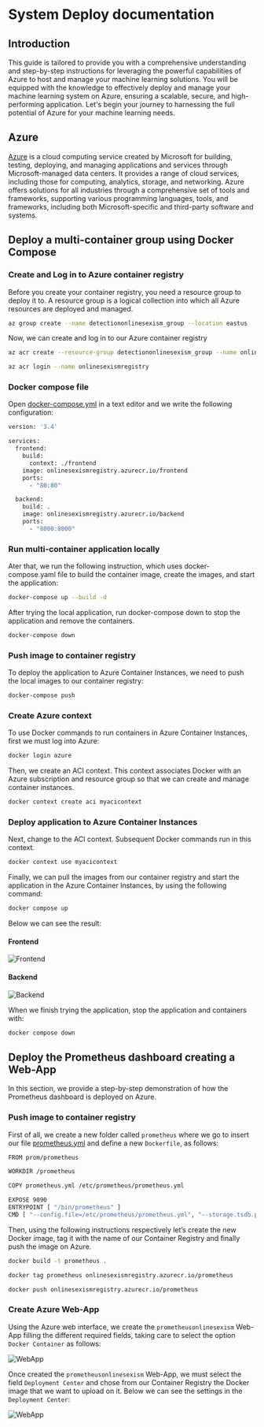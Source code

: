 # System Deploy documentation

## Introduction

This guide is tailored to provide you with a comprehensive understanding and step-by-step instructions for leveraging the powerful capabilities of Azure to host and manage your machine learning solutions. You will be equipped with the knowledge to effectively deploy and manage your machine learning system on Azure, ensuring a scalable, secure, and high-performing application. Let's begin your journey to harnessing the full potential of Azure for your machine learning needs.

## Azure

[Azure](https://azure.microsoft.com)  is a cloud computing service created by Microsoft for building, testing, deploying, and managing applications and services through Microsoft-managed data centers. It provides a range of cloud services, including those for computing, analytics, storage, and networking. Azure offers solutions for all industries through a comprehensive set of tools and frameworks, supporting various programming languages, tools, and frameworks, including both Microsoft-specific and third-party software and systems.

## Deploy a multi-container group using Docker Compose
### Create and Log in to Azure container registry

Before you create your container registry, you need a resource group to deploy it to. A resource group is a logical collection into which all Azure resources are deployed and managed.

```bash
az group create --name detectiononlinesexism_group --location eastus
```

Now, we can create and log in to our Azure container registry 
```bash
az acr create --resource-group detectiononlinesexism_group --name onlinesexismregistry --sku Basic

az acr login --name onlinesexismregistry
```

### Docker compose file
Open [docker-compose.yml](../../docker-compose.yml) in a text editor and we write the following configuration:

```bash
version: '3.4'

services:
  frontend:
    build: 
      context: ./frontend
    image: onlinesexismregistry.azurecr.io/frontend
    ports:
      - "80:80"

  backend:
    build: .
    image: onlinesexismregistry.azurecr.io/backend
    ports:
      - "8000:8000"
```
### Run multi-container application locally
Ater that, we run the following instruction, which uses docker-compose.yaml file to build the container image, create the images, and start the application:

```bash
docker-compose up --build -d
```

After trying the local application, run docker-compose down to stop the application and remove the containers.
```bash
docker-compose down
```

### Push image to container registry
To deploy the application to Azure Container Instances, we need to push the local images to our container registry:
```bash
docker-compose push
```

### Create Azure context
To use Docker commands to run containers in Azure Container Instances, first we must log into Azure:
```bash
docker login azure
```

Then, we create an ACI context. This context associates Docker with an Azure subscription and resource group so that we can create and manage container instances.
```bash
docker context create aci myacicontext
```
### Deploy application to Azure Container Instances
Next, change to the ACI context. Subsequent Docker commands run in this context.

```bash
docker context use myacicontext
```

Finally, we can pull the images from our container registry and start the application in the Azure Container Instances, by using the following command:
```bash
docker compose up
```
Below we can see the result:

#### Frontend
![Frontend](../../references/images_doc/Frontend.png)

#### Backend
![Backend](../../references/images_doc/Backend.png)

When we finish trying the application, stop the application and containers with:
```bash
docker compose down
```

## Deploy the Prometheus dashboard creating a Web-App

In this section, we provide a step-by-step demonstration of how the Prometheus dashboard is deployed on Azure. 

### Push image to container registry
First of all, we create a new folder called `prometheus` where we go to insert our file [prometheus.yml](../../prometheus.yml) and define a new `Dockerfile`, as follows:

```bash
FROM prom/prometheus

WORKDIR /prometheus

COPY prometheus.yml /etc/prometheus/prometheus.yml

EXPOSE 9090
ENTRYPOINT [ "/bin/prometheus" ]
CMD [ "--config.file=/etc/prometheus/prometheus.yml", "--storage.tsdb.path=/prometheus" ]
```

Then, using the following instructions respectively let’s create the new Docker image, tag it with the name of our Container Registry and finally push the image on Azure.

```bash
docker build -t prometheus .

docker tag prometheus onlinesexismregistry.azurecr.io/prometheus   

docker push onlinesexismregistry.azurecr.io/prometheus  
```

### Create Azure Web-App
Using the Azure web interface, we create the `prometheusonlinesexism` Web-App filling the different required fields, taking care to select the option `Docker Container` as follows:

![WebApp](../../references/images_doc/PrometheusDeploy.png)

Once created the `prometheusonlinesexism` Web-App, we must select the field `Deployment Center` and chose from our Container Registry the Docker image that we want to upload on it. Below we can see the settings in the `Deployment Center`:

![WebApp](../../references/images_doc/DeploymentCenter.png)